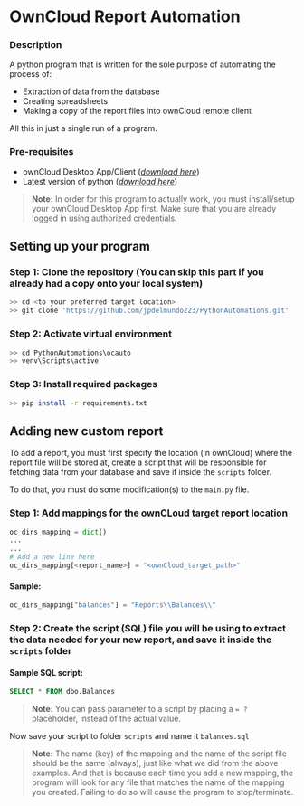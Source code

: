 # OwnCloud Report Automation

### Description

A python program that is written for the sole purpose of automating the process of:

- Extraction of data from the database
- Creating spreadsheets
- Making a copy of the report files into ownCloud remote client

All this in just a single run of a program.

### Pre-requisites

- ownCloud Desktop App/Client ([_download here_](https://owncloud.com/desktop-app/))
- Latest version of python ([_download here_](https://www.python.org/))

> **Note:** In order for this program to actually work, you must install/setup your ownCloud Desktop App first. Make sure that you are already logged in using authorized credentials.

## Setting up your program

### Step 1: Clone the repository (You can skip this part if you already had a copy onto your local system)

```bash
>> cd <to your preferred target location>
>> git clone 'https://github.com/jpdelmundo223/PythonAutomations.git'
```

### Step 2: Activate virtual environment

```bash
>> cd PythonAutomations\ocauto
>> venv\Scripts\active
```

### Step 3: Install required packages

```bash
>> pip install -r requirements.txt
```

## Adding new custom report

To add a report, you must first specify the location (in ownCloud) where the report file will be stored at, create a script that will be responsible for fetching data from your database and save it inside the `scripts` folder.

To do that, you must do some modification(s) to the `main.py` file.

### Step 1: Add mappings for the ownCLoud target report location

```python
oc_dirs_mapping = dict()
...
...
# Add a new line here
oc_dirs_mapping[<report_name>] = "<ownCloud_target_path>"
```

#### Sample:

```python
oc_dirs_mapping["balances"] = "Reports\\Balances\\"
```

### Step 2: Create the script (SQL) file you will be using to extract the data needed for your new report, and save it inside the `scripts` folder

#### Sample SQL script:

```sql
SELECT * FROM dbo.Balances
```

> **Note:** You can pass parameter to a script by placing a `= ?` placeholder, instead of the actual value.

Now save your script to folder `scripts` and name it `balances.sql`

> **Note:** The name (key) of the mapping and the name of the script file should be the same (always), just like what we did from the above examples. And that is because each time you add a new mapping, the program will look for any file that matches the name of the mapping you created. Failing to do so will cause the program to stop/terminate.
